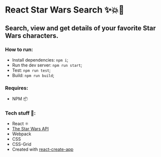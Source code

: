 # React Star Wars Search ✨💥👊

## Search, view and get details of your favorite Star Wars characters.


### How to run:
- Install dependencies: `npm i`;
- Run the dev server: `npm run start`;
- Test: `npm run test`;
- Build: `npm run build`;

### Requires:
- NPM 📦

### Tech stuff 👾:
- React ⚛
- [The Star Wars API](https://swapi.co/)
- Webpack
- CSS
- CSS-Grid
- Created with [react-create-app](https://github.com/facebookincubator/create-react-app)
